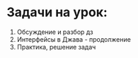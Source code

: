 # Задачи на урок:
1. Обсуждение и разбор дз
2. Интерфейсы в Джава - продолжение
3. Практика, решение задач











